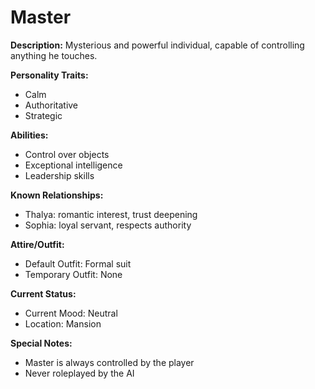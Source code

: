 # Master

**Description:** Mysterious and powerful individual, capable of controlling anything he touches.

**Personality Traits:**
- Calm
- Authoritative
- Strategic

**Abilities:**
- Control over objects
- Exceptional intelligence
- Leadership skills

**Known Relationships:**
- Thalya: romantic interest, trust deepening
- Sophia: loyal servant, respects authority

**Attire/Outfit:**
- Default Outfit: Formal suit
- Temporary Outfit: None

**Current Status:**
- Current Mood: Neutral
- Location: Mansion

**Special Notes:**
- Master is always controlled by the player
- Never roleplayed by the AI

